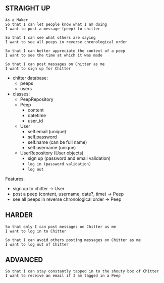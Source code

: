 ## STRAIGHT UP

```
As a Maker
So that I can let people know what I am doing
I want to post a message (peep) to chitter
```
```As a maker
So that I can see what others are saying
I want to see all peeps in reverse chronological order
```
```As a Maker
So that I can better appreciate the context of a peep
I want to see the time at which it was made
```
```As a Maker
So that I can post messages on Chitter as me
I want to sign up for Chitter
```
* chitter database:
    * peeps
    * users
* classes:
    * PeepRepository
    * Peep
        * content
        * datetime
        * user_id
    * User
        * self.email (unique)
        * self.password
        * self.name (can be full name)
        * self.username (unique)
    * UserRepository (User objects)
        * sign up (password and email validation)
        * `log in (password validation)`
        * `log out`

Features:
* sign up to chitter -> User
* post a peep (content, username, date?, time) -> Peep
* see all peeps in reverse chronological order -> Peep

## HARDER

```As a Maker
So that only I can post messages on Chitter as me
I want to log in to Chitter
```
```As a Maker
So that I can avoid others posting messages on Chitter as me
I want to log out of Chitter
```
## ADVANCED

```As a Maker
So that I can stay constantly tapped in to the shouty box of Chitter
I want to receive an email if I am tagged in a Peep
```